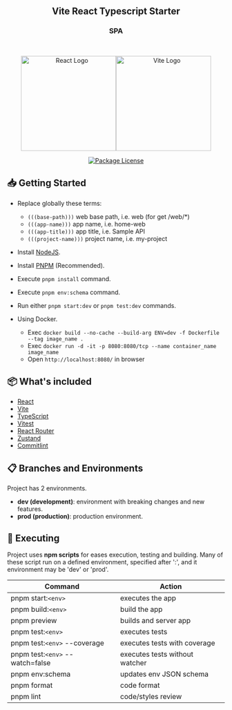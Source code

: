 <h2 align="center"><b>Vite React Typescript Starter</b></h2>
<h3 align="center"><b>SPA</b></h3>

<br />

<p align="center" style="display: flex; align-items: center; justify-content: center;">
  <a href="https://reactjs.org/" target="blank"><img src="https://upload.wikimedia.org/wikipedia/commons/a/a7/React-icon.svg" width="220" alt="React Logo" /></a>
  <a href="https://vitejs.dev/" target="blank"><img src="https://upload.wikimedia.org/wikipedia/commons/f/f1/Vitejs-logo.svg" width="220" alt="Vite Logo" /></a>
</p>

<p align="center">
  <a href="https://github.com/estebangarviso/react-vite-starter" target="_blank">
	<img src="https://img.shields.io/github/license/estebangarviso/react-vite-starter" alt="Package License" />
  </a>
</p>

## 📥 **Getting Started**
-   Replace globally these terms:
    -   `(((base-path)))` web base path, i.e. web (for get /web/\*)
    -   `(((app-name)))` app name, i.e. home-web
    -   `(((app-title)))` app title, i.e. Sample API
    -   `(((project-name)))` project name, i.e. my-project
-   Install [NodeJS](https://nodejs.org/es/).
-   Install [PNPM](https://pnpm.io/installation) (Recommended).
-   Execute `pnpm install` command.
-   Execute `pnpm env:schema` command.
-   Run either `pnpm start:dev` or `pnpm test:dev` commands.

-   Using Docker.
    -   Exec `docker build --no-cache --build-arg ENV=dev -f Dockerfile --tag image_name .`
    -   Exec `docker run -d -it -p 8080:8080/tcp --name container_name image_name`
    -   Open `http://localhost:8080/` in browser

## 📦 **What's included**

-   [React](https://reactjs.org/)
-   [Vite](https://vitejs.dev/)
-   [TypeScript](https://www.typescriptlang.org/)
-   [Vitest](https://vitest.dev/)
-   [React Router](https://reactrouter.com/)
-   [Zustand](https://docs.pmnd.rs/zustand)
-   [Commitlint](https://commitlint.js.org/)

## 📋 **Branches and Environments**

Project has 2 environments.

-   **dev (development)**: environment with breaking changes and new features.
-   **prod (production)**: production environment.

## 🧪 **Executing**

Project uses **npm scripts** for eases execution, testing and building.
Many of these script run on a defined environment, specified after ':', and
it environment may be 'dev' or 'prod'.

| Command                         | Action                         |
| ------------------------------- | ------------------------------ |
| pnpm start:`<env>`              | executes the app               |
| pnpm build:`<env>`              | build the app                  |
| pnpm preview                    | builds and server app          |
| pnpm test:`<env>`               | executes tests                 |
| pnpm test:`<env>` --coverage    | executes tests with coverage   |
| pnpm test:`<env>` --watch=false | executes tests without watcher |
| pnpm env:schema                 | updates env JSON schema        |
| pnpm format                     | code format                    |
| pnpm lint                       | code/styles review             |